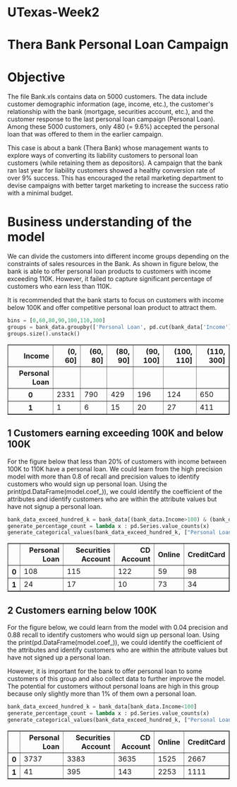 # UTexas-Week2


# Thera Bank Personal Loan Campaign

# Objective
The file Bank.xls contains data on 5000 customers. The data include customer demographic information (age, income, etc.), the customer's relationship with the bank (mortgage, securities account, etc.), and the customer response to the last personal loan campaign (Personal Loan). Among these 5000 customers, only 480 (= 9.6%) accepted the personal loan that was offered to them in the earlier campaign.

This case is about a bank (Thera Bank) whose management wants to explore ways of converting its liability customers to personal loan customers (while retaining them as depositors). A campaign that the bank ran last year for liability customers showed a healthy conversion rate of over 9% success. This has encouraged the retail marketing department to devise campaigns with better target marketing to increase the success ratio with a minimal budget.

# Business understanding of the model

We can divide the customers into different income groups depending on the constraints of sales resources in the Bank. As shown in figure below, the bank is able to offer personal loan products to customers with income exceeding 110K. However, it failed to capture significant percentage of customers who earn less than 110K.

It is recommended that the bank starts to focus on customers with income below 100K and offer competitive personal loan product to attract them.


```python
bins = [0,60,80,90,100,110,300]
groups = bank_data.groupby(['Personal Loan', pd.cut(bank_data['Income'], bins)])
groups.size().unstack()
```




<div>

<table border="1" class="dataframe">
  <thead>
    <tr style="text-align: right;">
      <th>Income</th>
      <th>(0, 60]</th>
      <th>(60, 80]</th>
      <th>(80, 90]</th>
      <th>(90, 100]</th>
      <th>(100, 110]</th>
      <th>(110, 300]</th>
    </tr>
    <tr>
      <th>Personal Loan</th>
      <th></th>
      <th></th>
      <th></th>
      <th></th>
      <th></th>
      <th></th>
    </tr>
  </thead>
  <tbody>
    <tr>
      <th>0</th>
      <td>2331</td>
      <td>790</td>
      <td>429</td>
      <td>196</td>
      <td>124</td>
      <td>650</td>
    </tr>
    <tr>
      <th>1</th>
      <td>1</td>
      <td>6</td>
      <td>15</td>
      <td>20</td>
      <td>27</td>
      <td>411</td>
    </tr>
  </tbody>
</table>
</div>



## 1 Customers earning exceeding 100K and below 100K

For the figure below that less than 20% of customers with income between 100K to 110K have a personal loan. We could learn from the high precision model with more than 0.8 of recall and precision values to identify customers who would sign up personal loan. Using the print(pd.DataFrame(model.coef_)), we could identify the coefficient of the attributes and identify customers who are within the attribute values but have not signup a personal loan.


```python
bank_data_exceed_hundred_k = bank_data[(bank_data.Income>100) & (bank_data.Income<110)] 
generate_percentage_count = lambda x : pd.Series.value_counts(x)
generate_categorical_values(bank_data_exceed_hundred_k, ["Personal Loan", "Securities Account", "CD Account", "Online", "CreditCard"]).apply(generate_percentage_count)
```



<div>
<style scoped>
    .dataframe tbody tr th:only-of-type {
        vertical-align: middle;
    }

    .dataframe tbody tr th {
        vertical-align: top;
    }

    .dataframe thead th {
        text-align: right;
    }
</style>
<table border="1" class="dataframe">
  <thead>
    <tr style="text-align: right;">
      <th></th>
      <th>Personal Loan</th>
      <th>Securities Account</th>
      <th>CD Account</th>
      <th>Online</th>
      <th>CreditCard</th>
    </tr>
  </thead>
  <tbody>
    <tr>
      <th>0</th>
      <td>108</td>
      <td>115</td>
      <td>122</td>
      <td>59</td>
      <td>98</td>
    </tr>
    <tr>
      <th>1</th>
      <td>24</td>
      <td>17</td>
      <td>10</td>
      <td>73</td>
      <td>34</td>
    </tr>
  </tbody>
</table>
</div>



## 2 Customers earning below 100K

For the figure below, we could learn from the model with 0.04 precision and 0.88 recall to identify customers who would sign up personal loan. Using the print(pd.DataFrame(model.coef_)), we could identify the coefficient of the attributes and identify customers who are within the attribute values but have not signed up a personal loan.

However, it is important for the bank to offer personal loan to some customers of this group and also collect data to further improve the model. The potential for customers without personal loans are high in this group because only slightly more than 1% of them own a personal loan.


```python
bank_data_exceed_hundred_k = bank_data[bank_data.Income<100] 
generate_percentage_count = lambda x : pd.Series.value_counts(x)
generate_categorical_values(bank_data_exceed_hundred_k, ["Personal Loan", "Securities Account", "CD Account", "Online", "CreditCard"]).apply(generate_percentage_count)
```
 




<div>
<table border="1" class="dataframe">
  <thead>
    <tr style="text-align: right;">
      <th></th>
      <th>Personal Loan</th>
      <th>Securities Account</th>
      <th>CD Account</th>
      <th>Online</th>
      <th>CreditCard</th>
    </tr>
  </thead>
  <tbody>
    <tr>
      <th>0</th>
      <td>3737</td>
      <td>3383</td>
      <td>3635</td>
      <td>1525</td>
      <td>2667</td>
    </tr>
    <tr>
      <th>1</th>
      <td>41</td>
      <td>395</td>
      <td>143</td>
      <td>2253</td>
      <td>1111</td>
    </tr>
  </tbody>
</table>
</div>




```python

```
